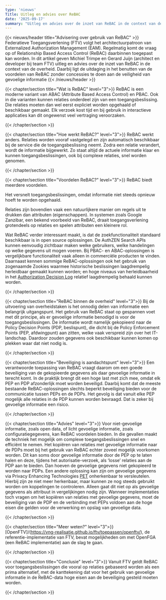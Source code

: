 ```yaml
---
type: 'nieuws'
Title: Uitleg en advies over ReBAC
date: '2025-09-17'
summary: "Uitleg en advies over de inzet van ReBAC in de context van de overheid."
---
```


{{< nieuws/header title="Advisering over gebruik van ReBAC" >}}
Federatieve Toegangsverlening (FTV) volgt het architectuurpatroon van Externalized Authorization Management (EAM). Regelmatig komt de vraag op of Relationship Based Access Control (ReBAC) daarbinnen toegepast kan worden. In dit artikel geven Michiel Trimpe en Gerard Juijn (architect en developer bij team FTV) uitleg en advies over de inzet van ReBAC in de context van de overheid. Daarbij ligt de uitdaging in het benutten van de voordelen van ReBAC zonder concessies te doen aan de veiligheid van gevoelige informatie 
{{< /nieuws/header >}}

{{< chapter/section title="Wat is ReBAC" level="3">}}
ReBAC is een moderne variant van ABAC (Attribute Based Access Control) en PBAC. Ook in die varianten kunnen relaties onderdeel zijn van een toegangsbeslissing.
Die relaties moeten dan wel eerst expliciet worden opgehaald of beschikbaar gemaakt. Elk verzoek kost tijd en bij gebruik in interactieve applicaties kan dit ongewenst veel vertraging veroorzaken.

{{< /chapter/section >}}

{{< chapter/section title="Hoe werkt ReBAC?" level="3">}}
ReBAC werkt anders. Relaties worden vooraf vastgelegd en zijn automatisch beschikbaar bij de service die de toegangsbeslissing neemt. Zodra een relatie verandert, wordt de informatie bijgewerkt. Zo staat altijd de actuele informatie klaar en kunnen toegangsbeslissingen, ook bij complexe relaties, snel worden genomen.

{{< /chapter/section >}}

{{< chapter/section title="Voordelen ReBAC?" level="3">}}
ReBAC biedt meerdere voordelen. 

Het versnelt toegangsbeslissingen, omdat informatie niet steeds opnieuw hoeft te worden opgehaald.

Relaties zijn bovendien vaak een natuurlijkere manier om regels uit te drukken dan attributen (eigenschappen).
In systemen zoals Google Zanzibar, een bekend voorbeeld van ReBAC, draait toegangsverlening grotendeels op relaties en spelen attributen een kleinere rol.

Wat ReBAC verder interessant maakt, is dat de zoekfunctionaliteit standaard beschikbaar is in open source oplossingen. De AuthZEN Search APIs kunnen eenvoudig zichtbaar maken welke gebruikers, welke handelingen op welke gegevens uit mogen voeren. Bij PBAC- en ABAC-oplossingen is vergelijkbare functionaliteit vaak alleen in commerciële producten te vinden. 
Daarnaast kennen sommige ReBAC-oplossingen ook het gebruik van zogenaamde Zookies waarmee historische beslissingen laagdrempelig herleidbaar gemaakt kunnen worden; en hoge niveaus van herleidbaarheid in het [Authorization Decision Log](https://vng-realisatie.github.io/authorization-decision-log/#all-information-sources) relatief laagdrempelig behaald kunnen worden.

{{< /chapter/section >}}


{{< chapter/section title="ReBAC binnen de overheid" level="3">}}
Bij de uitvoering van overheidstaken is het onnodig delen van informatie een belangrijk uitgangspunt. Het gebruik van ReBAC staat op gespannen voet met dit principe, als er gevoelige informatie benodigd is voor de toegangsbeslissingen. De informatie wordt namelijk gekopieerd naar de Policy  Decision Points (PDP, beslispunt), die dicht bij de Policy Enforcement Points (PEP, afdwingpunt) aan zitten, welke vaak verspreid zijn over het IT-landschap. Daardoor zouden gegevens ook beschikbaar kunnen komen op plekken waar dat niet nodig is.

{{< /chapter/section >}}

{{< chapter/section title="Beveiliging is aandachtspunt" level="3">}}
Een verantwoorde toepassing van ReBAC vraagt daarom om een goede beveiliging van de gekopieerde gegevens als daar gevoelige informatie in terecht komt. 
In de praktijk brengt dit een hoge last met zich mee, omdat elk PEP en PDP afzonderlijk moet worden beveiligd. Daarbij komt dat de meeste bestaande ReBAC-oplossingen slechts beperkt beveiliging bieden voor de communicatie tussen PEPs en de PDPs. Het gevolg is dat vanuit elke PEP mogelijk alle relaties in de PDP kunnen worden bevraagd. Dat is zeker bij gevoelige informatie een risico.

{{< /chapter/section >}}

{{< chapter/section title="Advies" level="3">}}
Voor niet-gevoelige informatie, zoals open data, of licht gevoelige informatie, zoals configuratiegegevens, kan ReBAC voordelen bieden. 
In die gevallen maakt de techniek het mogelijk om complexe toegangsbeslissingen snel en efficiënt te nemen. 
Het kopiëren van relaties met gevoelige informatie naar de PDPs moet bij het gebruik van ReBAC echter zoveel mogelijk voorkomen worden.
Dit kan soms door gevoelige informatie door de PEP op te laten halen en deze, tijdens het autorisatie-verzoek, als ‘losse’ relaties aan de PDP aan te bieden. Dan hoeven de gevoelige gegevens niet gekopieerd te worden naar PDPs.
Een andere oplossing kan zijn om gevoelige gegevens via Privacy Enhancing Technologies [PET](https://autoriteitpersoonsgegevens.nl/uploads/imported/av11.pdf) onherkenbaar te versleutelen. Hierbij zijn ze niet meer herkenbaar, maar kunnen ze nog steeds gebruikt worden om koppelingen te controleren. Alleen gaat dit niet op als gevoelige gegevens als attribuut in vergelijkingen nodig zijn.
Wanneer implementaties toch vragen om het kopiëren van relaties met gevoelige gegevens, moet de beveiliging van de PDP en de verbinding met PEPs voldoen aan de hoge eisen die gelden voor de verwerking en opslag van gevoelige data.

{{< /chapter/section >}}

{{< chapter/section title="Meer weten?" level="3">}}
[OpenFTV]/(https://vng-realisatie.github.io/ftv/toepassen/openftv/), de referentie-implementatie van FTV, bevat mogelijkheden om met OpenFGA (een ReBAC implementatie) aan de slag te gaan.

{{< /chapter/section >}}

{{< chapter/section title="Conclusie" level="3">}}
Vanuit FTV geldt ReBAC voor toegangsbeslissingen die vooral op relaties gebaseerd worden als een prima alternatief, met de kanttekening dat voor het gebruik van gevoelige informatie in de ReBAC-data hoge eisen aan de beveiliging gesteld moeten worden.

{{< /chapter/section >}}
